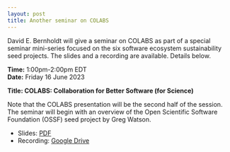 ```yaml
---
layout: post
title: Another seminar on COLABS
---
```


David E. Bernholdt will give a seminar on COLABS as part of a special seminar mini-series focused on the six software ecosystem sustainability seed projects. The slides and a recording are available.  Details below.

**Time:** 1:00pm-2:00pm EDT<br> 
**Date:** Friday 16 June 2023

<!-- No longer relevant
**Zoom link:** contact [David Bernholdt](mailto:bernholdtde@ornl.gov?subject=COLABS seminar Zoom link)
-->

**Title: COLABS: Collaboration for Better Software (for Science)**

Note that the COLABS presentation will be the second half of the session. The seminar will begin with an overview of the Open Scientific Software Foundation (OSSF) seed project by Greg Watson.

* Slides: [PDF](/assets/documents/2023-06-16-colabs-ornl-v01.pdf)
* Recording: [Google Drive](https://drive.google.com/file/d/1DC6BC6kFRcLl3VMDbKpA355NmXlqzm4X/view?usp=sharing)
